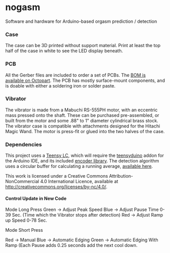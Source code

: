 # nogasm
Software and hardware for Arduino-based orgasm prediction / detection

### Case
The case can be 3D printed without support material. Print at least the top half of the case in white to see the LED display beneath. 

### PCB
All the Gerber files are included to order a set of PCBs. The [BOM is available on Octopart](https://octopart.com/bom-tool/FGy3gDRv). The PCB has mostly surface-mount components, and is doable with either a soldering iron or solder paste.

### Vibrator
The vibrator is made from a Mabuchi RS-555PH motor, with an eccentric mass pressed onto the shaft. These can be purchased pre-assembled, or built from the motor and some .88" to 1" diameter cylindrical brass stock.
The vibrator case is compatible with attachments designed for the Hitachi Magic Wand. The motor is press-fit or glued into the two halves of the case.

### Dependencies
This project uses a [Teensy LC](https://www.pjrc.com/store/teensylc.html), which will require the [teensyduino](https://www.pjrc.com/teensy/teensyduino.html) addon for the Arduino IDE, and its included [encoder library](https://github.com/PaulStoffregen/Encoder).
The detection algorithm uses a circular buffer for calculating a running average, [available here](https://github.com/RobTillaart/Arduino/tree/master/libraries/RunningAverage).


This work is licensed under a Creative Commons Attribution-NonCommercial 4.0 International Licence, available at http://creativecommons.org/licenses/by-nc/4.0/.

#### Control Update in New Code

Mode Long Press
Green -> Adjust Peak Speed 
Blue  -> Adjust Pause Time 0-39 Sec. (Time which the Vibrator stops after detection)
Red   -> Adjust Ramp up Speed 0-78 Sec. 

Mode Short Press

Red		->	Manual 
Blue 	-> 	Automatic Edging 
Green	->	Automatic Edging With Ramp (Each Pause adds 0.25 seconds add the next cool down. 
